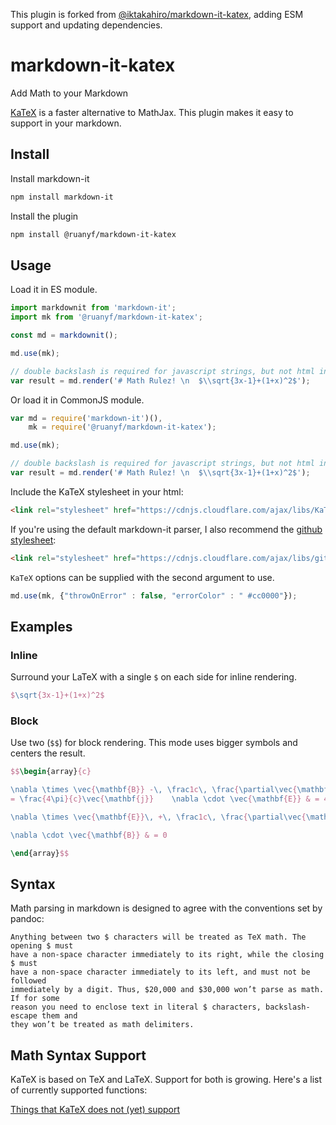 This plugin is forked from [@iktakahiro/markdown-it-katex](https://github.com/iktakahiro/markdown-it-katex), adding ESM support and updating dependencies.

# markdown-it-katex

Add Math to your Markdown

[KaTeX](https://github.com/Khan/KaTeX) is a faster alternative to MathJax. This plugin makes it easy to support in your markdown.

## Install

Install markdown-it

```bash
npm install markdown-it
```

Install the plugin

```bash
npm install @ruanyf/markdown-it-katex
```

## Usage

Load it in ES module.

```javascript
import markdownit from 'markdown-it';
import mk from '@ruanyf/markdown-it-katex';

const md = markdownit();

md.use(mk);

// double backslash is required for javascript strings, but not html input
var result = md.render('# Math Rulez! \n  $\\sqrt{3x-1}+(1+x)^2$');
```

Or load it in CommonJS module.

```javascript
var md = require('markdown-it')(),
    mk = require('@ruanyf/markdown-it-katex');

md.use(mk);

// double backslash is required for javascript strings, but not html input
var result = md.render('# Math Rulez! \n  $\\sqrt{3x-1}+(1+x)^2$');
```

Include the KaTeX stylesheet in your html:

```html
<link rel="stylesheet" href="https://cdnjs.cloudflare.com/ajax/libs/KaTeX/0.11.1/katex.min.css">
```

If you're using the default markdown-it parser, I also recommend the [github stylesheet](https://github.com/sindresorhus/github-markdown-css):

```html
<link rel="stylesheet" href="https://cdnjs.cloudflare.com/ajax/libs/github-markdown-css/4.0.0/github-markdown.min.css"/>
```

`KaTeX` options can be supplied with the second argument to use.

```javascript
md.use(mk, {"throwOnError" : false, "errorColor" : " #cc0000"});
```

## Examples

### Inline

Surround your LaTeX with a single `$` on each side for inline rendering.

```latex
$\sqrt{3x-1}+(1+x)^2$
```

### Block

Use two (`$$`) for block rendering. This mode uses bigger symbols and centers
the result.

```latex
$$\begin{array}{c}

\nabla \times \vec{\mathbf{B}} -\, \frac1c\, \frac{\partial\vec{\mathbf{E}}}{\partial t} &
= \frac{4\pi}{c}\vec{\mathbf{j}}    \nabla \cdot \vec{\mathbf{E}} & = 4 \pi \rho \\

\nabla \times \vec{\mathbf{E}}\, +\, \frac1c\, \frac{\partial\vec{\mathbf{B}}}{\partial t} & = \vec{\mathbf{0}} \\

\nabla \cdot \vec{\mathbf{B}} & = 0

\end{array}$$
```

## Syntax

Math parsing in markdown is designed to agree with the conventions set by pandoc:

    Anything between two $ characters will be treated as TeX math. The opening $ must
    have a non-space character immediately to its right, while the closing $ must
    have a non-space character immediately to its left, and must not be followed
    immediately by a digit. Thus, $20,000 and $30,000 won’t parse as math. If for some
    reason you need to enclose text in literal $ characters, backslash-escape them and
    they won’t be treated as math delimiters.

## Math Syntax Support

KaTeX is based on TeX and LaTeX. Support for both is growing. Here's a list of
currently supported functions:

[Things that KaTeX does not (yet) support](https://github.com/KaTeX/KaTeX/wiki/Things-that-KaTeX-does-not-%28yet%29-support)
